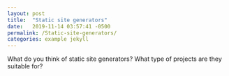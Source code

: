```yaml
---
layout: post
title:  "Static site generators"
date:   2019-11-14 03:57:41 -0500
permalink: /Static-site-generators/
categories: example jekyll
---
```


 What do you think of static site generators? What type of projects are they suitable for?